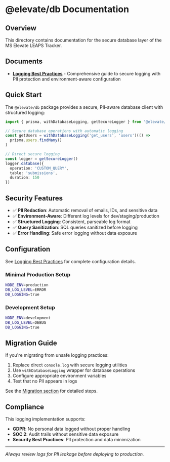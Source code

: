# @elevate/db Documentation

## Overview

This directory contains documentation for the secure database layer of the MS Elevate LEAPS Tracker.

## Documents

- **[Logging Best Practices](./LOGGING_BEST_PRACTICES.md)** - Comprehensive guide to secure logging with PII protection and environment-aware configuration

## Quick Start

The `@elevate/db` package provides a secure, PII-aware database client with structured logging:

```typescript
import { prisma, withDatabaseLogging, getSecureLogger } from '@elevate/db'

// Secure database operations with automatic logging
const getUsers = withDatabaseLogging('get_users', 'users')(() =>
  prisma.users.findMany()
)

// Direct secure logging
const logger = getSecureLogger()
logger.database({
  operation: 'CUSTOM_QUERY',
  table: 'submissions',
  duration: 150
})
```

## Security Features

- ✅ **PII Redaction**: Automatic removal of emails, IDs, and sensitive data
- ✅ **Environment-Aware**: Different log levels for dev/staging/production
- ✅ **Structured Logging**: Consistent, parseable log format
- ✅ **Query Sanitization**: SQL queries sanitized before logging
- ✅ **Error Handling**: Safe error logging without data exposure

## Configuration

See [Logging Best Practices](./LOGGING_BEST_PRACTICES.md) for complete configuration details.

### Minimal Production Setup

```bash
NODE_ENV=production
DB_LOG_LEVEL=ERROR
DB_LOGGING=true
```

### Development Setup

```bash
NODE_ENV=development
DB_LOG_LEVEL=DEBUG
DB_LOGGING=true
```

## Migration Guide

If you're migrating from unsafe logging practices:

1. Replace direct `console.log` with secure logging utilities
2. Use `withDatabaseLogging` wrapper for database operations
3. Configure appropriate environment variables
4. Test that no PII appears in logs

See the [Migration section](./LOGGING_BEST_PRACTICES.md#migration-from-unsafe-logging) for detailed steps.

## Compliance

This logging implementation supports:
- **GDPR**: No personal data logged without proper handling
- **SOC 2**: Audit trails without sensitive data exposure
- **Security Best Practices**: PII protection and data minimization

---

*Always review logs for PII leakage before deploying to production.*